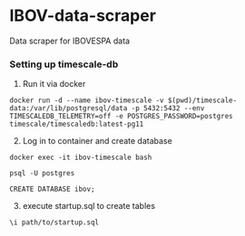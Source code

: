# IBOV-data-scraper
Data scraper for IBOVESPA data

### Setting up timescale-db

1. Run it via docker

```
docker run -d --name ibov-timescale -v $(pwd)/timescale-data:/var/lib/postgresql/data -p 5432:5432 --env TIMESCALEDB_TELEMETRY=off -e POSTGRES_PASSWORD=postgres timescale/timescaledb:latest-pg11
```

2. Log in to container and create database

```
docker exec -it ibov-timescale bash

psql -U postgres

CREATE DATABASE ibov;

```

3. execute startup.sql to create tables

```
\i path/to/startup.sql

```
